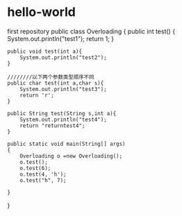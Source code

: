 # hello-world
first repository
public class Overloading 
{
    public int test()
    {
        System.out.println("test1");
        return 1;
    }
 
    public void test(int a){
        System.out.println("test2");
    }   
 
    ////////以下两个参数类型顺序不同
    public char test(int a,char s){
        System.out.println("test3");
        return 'r';
    }   
 
    public String test(String s,int a){
        System.out.println("test4");
        return "returntest4";
    }   
 
    public static void main(String[] args)
    {
        Overloading o =new Overloading();
        o.test();
        o.test(6);
        o.test(4, 'h');
        o.test("h", 7);
        
    }
}
